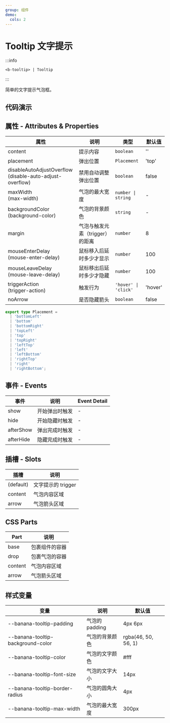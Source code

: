 ```yaml
---
group: 组件
demo:
  cols: 2
---
```


# Tooltip 文字提示

:::info

```
<b-tooltip> | Tooltip
```

:::

简单的文字提示气泡框。

## 代码演示

<code src="./demos/basicUsage.tsx"></code>
<code src="./demos/placement.tsx"></code>
<code src="./demos/triggerAction.tsx"></code>
<code src="./demos/noArrow.tsx"></code>
<code src="./demos/empty.tsx"></code>
<code src="./demos/maxWidth.tsx"></code>
<code src="./demos/backgroundColor.tsx"></code>

## 属性 - Attributes & Properties

| 属性                                                            | 说明                            | 类型                 | 默认值  |
| --------------------------------------------------------------- | ------------------------------- | -------------------- | ------- |
| content                                                         | 提示内容                        | `boolean`            | ''      |
| placement                                                       | 弹出位置                        | `Placement`          | 'top'   |
| disableAutoAdjustOverflow <br /> (disable-auto-adjust-overflow) | 禁用自动调整弹出位置            | `boolean`            | false   |
| maxWidth <br /> (max-width)                                     | 气泡的最大宽度                  | `number \| string `  | -       |
| backgroundColor <br /> (background-color)                       | 气泡的背景颜色                  | `string`             | -       |
| margin                                                          | 气泡与触发元素（trigger）的距离 | `number`             | 8       |
| mouseEnterDelay <br /> (mouse-enter-delay)                      | 鼠标移入后延时多少才显示        | `number`             | 100     |
| mouseLeaveDelay <br /> (mouse-leave-delay)                      | 鼠标移出后延时多少才隐藏        | `number`             | 100     |
| triggerAction <br /> (trigger-action)                           | 触发行为                        | `'hover' \| 'click'` | 'hover' |
| noArrow                                                         | 是否隐藏箭头                    | `boolean`            | false   |

```typescript
export type Placement =
  | 'bottomLeft'
  | 'bottom'
  | 'bottomRight'
  | 'topLeft'
  | 'top'
  | 'topRight'
  | 'leftTop'
  | 'left'
  | 'leftBottom'
  | 'rightTop'
  | 'right'
  | 'rightBottom';
```

## 事件 - Events

| 事件      | 说明           | Event Detail |
| --------- | -------------- | ------------ |
| show      | 开始弹出时触发 | -            |
| hide      | 开始隐藏时触发 | -            |
| afterShow | 弹出完成时触发 | -            |
| afterHide | 隐藏完成时触发 | -            |

## 插槽 - Slots

| 插槽      | 说明               |
| --------- | ------------------ |
| (default) | 文字提示的 trigger |
| content   | 气泡内容区域       |
| arrow     | 气泡箭头区域       |

## CSS Parts

| Part    | 说明           |
| ------- | -------------- |
| base    | 包裹组件的容器 |
| drop    | 包裹气泡的容器 |
| content | 气泡内容区域   |
| arrow   | 气泡箭头区域   |

## 样式变量

| 变量                              | 说明           | 默认值              |
| --------------------------------- | -------------- | ------------------- |
| --banana-tooltip-padding          | 气泡的 padding | 4px 6px             |
| --banana-tooltip-background-color | 气泡的背景颜色 | rgba(46, 50, 56, 1) |
| --banana-tooltip-color            | 气泡的文字颜色 | #fff                |
| --banana-tooltip-font-size        | 气泡的文字大小 | 14px                |
| --banana-tooltip-border-radius    | 气泡的圆角大小 | 4px                 |
| --banana-tooltip-max-width        | 气泡的最大宽度 | 300px               |
